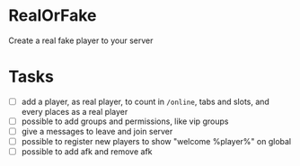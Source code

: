 # RealOrFake
Create a real fake player to your server

# Tasks

- [ ] add a player, as real player, to count in `/online`, tabs and slots, and every places as a real player
- [ ] possible to add groups and permissions, like vip groups
- [ ] give a messages to leave and join server
- [ ] possible to register new players to show "welcome %player%" on global
- [ ] possible to add afk and remove afk